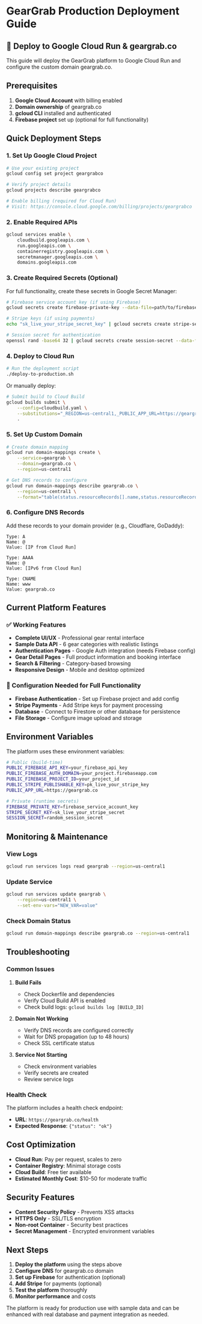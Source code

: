 # GearGrab Production Deployment Guide

## 🚀 Deploy to Google Cloud Run & geargrab.co

This guide will deploy the GearGrab platform to Google Cloud Run and configure the custom domain geargrab.co.

## Prerequisites

1. **Google Cloud Account** with billing enabled
2. **Domain ownership** of geargrab.co
3. **gcloud CLI** installed and authenticated
4. **Firebase project** set up (optional for full functionality)

## Quick Deployment Steps

### 1. Set Up Google Cloud Project

```bash
# Use your existing project
gcloud config set project geargrabco

# Verify project details
gcloud projects describe geargrabco

# Enable billing (required for Cloud Run)
# Visit: https://console.cloud.google.com/billing/projects/geargrabco
```

### 2. Enable Required APIs

```bash
gcloud services enable \
    cloudbuild.googleapis.com \
    run.googleapis.com \
    containerregistry.googleapis.com \
    secretmanager.googleapis.com \
    domains.googleapis.com
```

### 3. Create Required Secrets (Optional)

For full functionality, create these secrets in Google Secret Manager:

```bash
# Firebase service account key (if using Firebase)
gcloud secrets create firebase-private-key --data-file=path/to/firebase-key.json

# Stripe keys (if using payments)
echo "sk_live_your_stripe_secret_key" | gcloud secrets create stripe-secret-key --data-file=-

# Session secret for authentication
openssl rand -base64 32 | gcloud secrets create session-secret --data-file=-
```

### 4. Deploy to Cloud Run

```bash
# Run the deployment script
./deploy-to-production.sh
```

Or manually deploy:

```bash
# Submit build to Cloud Build
gcloud builds submit \
    --config=cloudbuild.yaml \
    --substitutions="_REGION=us-central1,_PUBLIC_APP_URL=https://geargrab.co" \
    .
```

### 5. Set Up Custom Domain

```bash
# Create domain mapping
gcloud run domain-mappings create \
    --service=geargrab \
    --domain=geargrab.co \
    --region=us-central1

# Get DNS records to configure
gcloud run domain-mappings describe geargrab.co \
    --region=us-central1 \
    --format="table(status.resourceRecords[].name,status.resourceRecords[].rrdata,status.resourceRecords[].type)"
```

### 6. Configure DNS Records

Add these records to your domain provider (e.g., Cloudflare, GoDaddy):

```
Type: A
Name: @
Value: [IP from Cloud Run]

Type: AAAA  
Name: @
Value: [IPv6 from Cloud Run]

Type: CNAME
Name: www
Value: geargrab.co
```

## Current Platform Features

### ✅ Working Features
- **Complete UI/UX** - Professional gear rental interface
- **Sample Data API** - 6 gear categories with realistic listings
- **Authentication Pages** - Google Auth integration (needs Firebase config)
- **Gear Detail Pages** - Full product information and booking interface
- **Search & Filtering** - Category-based browsing
- **Responsive Design** - Mobile and desktop optimized

### 🔧 Configuration Needed for Full Functionality
- **Firebase Authentication** - Set up Firebase project and add config
- **Stripe Payments** - Add Stripe keys for payment processing
- **Database** - Connect to Firestore or other database for persistence
- **File Storage** - Configure image upload and storage

## Environment Variables

The platform uses these environment variables:

```bash
# Public (build-time)
PUBLIC_FIREBASE_API_KEY=your_firebase_api_key
PUBLIC_FIREBASE_AUTH_DOMAIN=your_project.firebaseapp.com
PUBLIC_FIREBASE_PROJECT_ID=your_project_id
PUBLIC_STRIPE_PUBLISHABLE_KEY=pk_live_your_stripe_key
PUBLIC_APP_URL=https://geargrab.co

# Private (runtime secrets)
FIREBASE_PRIVATE_KEY=firebase_service_account_key
STRIPE_SECRET_KEY=sk_live_your_stripe_secret
SESSION_SECRET=random_session_secret
```

## Monitoring & Maintenance

### View Logs
```bash
gcloud run services logs read geargrab --region=us-central1
```

### Update Service
```bash
gcloud run services update geargrab \
    --region=us-central1 \
    --set-env-vars="NEW_VAR=value"
```

### Check Domain Status
```bash
gcloud run domain-mappings describe geargrab.co --region=us-central1
```

## Troubleshooting

### Common Issues

1. **Build Fails**
   - Check Dockerfile and dependencies
   - Verify Cloud Build API is enabled
   - Check build logs: `gcloud builds log [BUILD_ID]`

2. **Domain Not Working**
   - Verify DNS records are configured correctly
   - Wait for DNS propagation (up to 48 hours)
   - Check SSL certificate status

3. **Service Not Starting**
   - Check environment variables
   - Verify secrets are created
   - Review service logs

### Health Check

The platform includes a health check endpoint:
- **URL**: `https://geargrab.co/health`
- **Expected Response**: `{"status": "ok"}`

## Cost Optimization

- **Cloud Run**: Pay per request, scales to zero
- **Container Registry**: Minimal storage costs
- **Cloud Build**: Free tier available
- **Estimated Monthly Cost**: $10-50 for moderate traffic

## Security Features

- **Content Security Policy** - Prevents XSS attacks
- **HTTPS Only** - SSL/TLS encryption
- **Non-root Container** - Security best practices
- **Secret Management** - Encrypted environment variables

## Next Steps

1. **Deploy the platform** using the steps above
2. **Configure DNS** for geargrab.co domain
3. **Set up Firebase** for authentication (optional)
4. **Add Stripe** for payments (optional)
5. **Test the platform** thoroughly
6. **Monitor performance** and costs

The platform is ready for production use with sample data and can be enhanced with real database and payment integration as needed.
